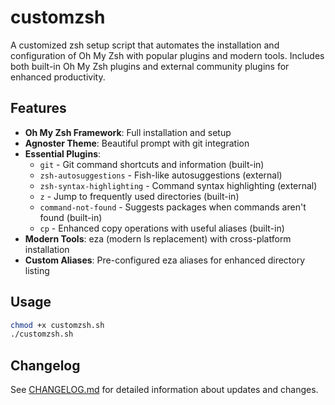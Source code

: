 # customzsh

A customized zsh setup script that automates the installation and configuration of Oh My Zsh with popular plugins and modern tools. Includes both built-in Oh My Zsh plugins and external community plugins for enhanced productivity.

## Features

- **Oh My Zsh Framework**: Full installation and setup
- **Agnoster Theme**: Beautiful prompt with git integration
- **Essential Plugins**: 
  - `git` - Git command shortcuts and information (built-in)
  - `zsh-autosuggestions` - Fish-like autosuggestions (external)
  - `zsh-syntax-highlighting` - Command syntax highlighting (external)
  - `z` - Jump to frequently used directories (built-in)
  - `command-not-found` - Suggests packages when commands aren't found (built-in)
  - `cp` - Enhanced copy operations with useful aliases (built-in)
- **Modern Tools**: eza (modern ls replacement) with cross-platform installation
- **Custom Aliases**: Pre-configured eza aliases for enhanced directory listing

## Usage

```bash
chmod +x customzsh.sh
./customzsh.sh
```

## Changelog

See [CHANGELOG.md](CHANGELOG.md) for detailed information about updates and changes.

